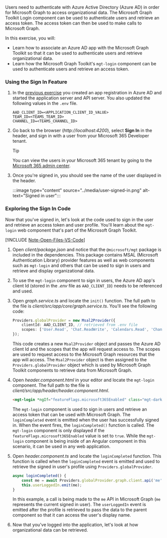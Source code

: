 <!-- markdownlint-disable MD041 -->

Users need to authenticate with Azure Active Directory (Azure AD) in order for Microsoft Graph to access organizational data. The Microsoft Graph Toolkit Login component can be used to authenticate users and retrieve an access token. The access token can then be used to make calls to Microsoft Graph.

In this exercise, you will:

- Learn how to associate an Azure AD app with the Microsoft Graph Toolkit so that it can be used to authenticate users and retrieve organizational data.
- Learn how the Microsoft Graph Toolkit's `mgt-login` component can be used to authenticate users and retrieve an access token.

### Using the Sign In Feature

1. In the [previous exercise](/microsoft-cloud/dev/tutorials/openai-msgraph-acs/?tutorial-step=7) you created an app registration in Azure AD and started the application server and API server. You also updated the following values in the `.env` file.

    ```
    AAD_CLIENT_ID=<APPLICATION_CLIENT_ID_VALUE>
    TEAM_ID=<TEAMS_TEAM_ID>
    CHANNEL_ID=<TEAMS_CHANNEL_ID>
    ```

1. Go back to the browser (*http://localhost:4200*), select **Sign In** in the header, and sign in with a user from your Microsoft 365 Developer tenant.

    > [!TIP]
    > You can view the users in your Microsoft 365 tenant by going to the [Microsoft 365 admin center](https://admin.microsoft.com/Adminportal/Home#/users).

1. Once you're signed in, you should see the name of the user displayed in the header.

    :::image type="content" source="../media/user-signed-in.png" alt-text="Signed in user":::

### Exploring the Sign In Code

Now that you've signed in, let's look at the code used to sign in the user and retrieve an access token and user profile. You'll learn about the `mgt-login` web component that's part of the Microsoft Graph Toolkit.

[!INCLUDE [Note-Open-Files-VS-Code](./tip-open-files-vs-code.md)]

1. Open *client/package.json* and notice that the `@microsoft/mgt` package is included in the dependencies. This package contains MSAL (Microsoft Authentication Library) provider features as well as web components such as `mgt-login` and others that can be used to sign in users and retrieve and display organizational data.

1. To use the `mgt-login` component to sign in users, the Azure AD app's client Id (stored in the *.env* file as `AAD_CLIENT_ID`) needs to be referenced and used.

1. Open *graph.service.ts* and locate the `init()` function. The full path to the file is *client/src/app/core/graph.service.ts*. You'll see the following code:

    ```typescript
    Providers.globalProvider = new Msal2Provider({
        clientId: AAD_CLIENT_ID, // retrieved from .env file
        scopes: ['User.Read', 'Chat.ReadWrite', 'Calendars.Read', 'ChannelMessage.Read.All', 'ChannelMessage.Send', 'Files.Read.All', 'Mail.Read',]
    });
    ```

    This code creates a new `Msal2Provider` object and passes the Azure AD client Id and the scopes that the app will request access to. The scopes are used to request access to the Microsoft Graph resources that the app will access. The `Msal2Provider` object is then assigned to the `Providers.globalProvider` object which is used by Microsoft Graph Toolkit components to retrieve data from Microsoft Graph.

1. Open *header.component.html* in your editor and locate the `mgt-login` component. The full path to the file is *client/src/app/header/header.component.html*.

    ```html
    <mgt-login *ngIf="featureFlags.microsoft365Enabled" class="mgt-dark" (loginCompleted)="loginCompleted()"></mgt-login>
    ```

    The `mgt-login` component is used to sign in users and retrieve an access token that can be used with Microsoft Graph. The `loginCompleted` event is emitted when the user has successfully signed in. When the event fires, the `loginCompleted()` function is called. The `mgt-login` component is only displayed if the `featureFlags.microsoft365Enabled` value is set to `true`. While the `mgt-login` component is being inside of an Angular component in this scenario, it can be used in any web application.

1. Open *header.component.ts* and locate the `loginCompleted` function. This function is called when the `loginCompleted` event is emitted and used to retrieve the signed in user's profile using `Providers.globalProvider`. 

    ```typescript
    async loginCompleted() {
        const me = await Providers.globalProvider.graph.client.api('me').get();
        this.userLoggedIn.emit(me);
    }
    ```

    In this example, a call is being made to the `me` API in Microsoft Graph (`me` represents the current signed in user). The `userLoggedIn` event is emitted after the profile is retrieved to pass the data to the parent component so that it can access the user's display name.

1. Now that you've logged into the application, let's look at how organizational data can be retrieved.